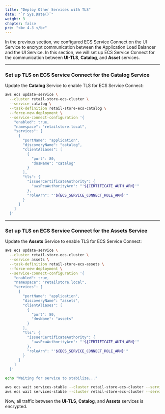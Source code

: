 ```yaml
---
title: "Deploy Other Services with TLS"
date: "`r Sys.Date()`"
weight: 3
chapter: false
pre: "<b> 4.3 </b>"
---
```


In the previous section, we configured ECS Service Connect on the UI Service to encrypt communication between the Application Load Balancer and the UI Service. In this section, we will set up ECS Service Connect for the communication between **UI-TLS**, **Catalog**, and **Asset** services.

---

### Set up TLS on ECS Service Connect for the Catalog Service

Update the **Catalog** Service to enable TLS for ECS Service Connect:

```bash
aws ecs update-service \
  --cluster retail-store-ecs-cluster \
  --service catalog \
  --task-definition retail-store-ecs-catalog \
  --force-new-deployment \
  --service-connect-configuration '{
    "enabled": true,
    "namespace": "retailstore.local",
    "services": [
      {
        "portName": "application",
        "discoveryName": "catalog",
        "clientAliases": [
          {
            "port": 80,
            "dnsName": "catalog"
          }
        ],
        "tls": {
          "issuerCertificateAuthority": {
            "awsPcaAuthorityArn": "'${CERTIFICATE_AUTH_ARN}'"
          },
          "roleArn": "'${ECS_SERVICE_CONNECT_ROLE_ARN}'"
        }
      }
    ]
  }'
```

---

### Set up TLS on ECS Service Connect for the Assets Service

Update the **Assets** Service to enable TLS for ECS Service Connect:

```bash
aws ecs update-service \
  --cluster retail-store-ecs-cluster \
  --service assets \
  --task-definition retail-store-ecs-assets \
  --force-new-deployment \
  --service-connect-configuration '{
    "enabled": true,
    "namespace": "retailstore.local",
    "services": [
      {
        "portName": "application",
        "discoveryName": "assets",
        "clientAliases": [
          {
            "port": 80,
            "dnsName": "assets"
          }
        ],
        "tls": {
          "issuerCertificateAuthority": {
            "awsPcaAuthorityArn": "'${CERTIFICATE_AUTH_ARN}'"
          },
          "roleArn": "'${ECS_SERVICE_CONNECT_ROLE_ARN}'"
        }
      }
    ]
  }'

echo "Waiting for service to stabilize..."

aws ecs wait services-stable --cluster retail-store-ecs-cluster --services catalog
aws ecs wait services-stable --cluster retail-store-ecs-cluster --services assets
```

Now, all traffic between the **UI-TLS**, **Catalog**, and **Assets** services is encrypted.